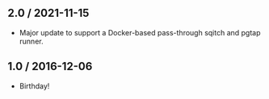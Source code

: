 ## 2.0 / 2021-11-15

- Major update to support a Docker-based pass-through sqitch and pgtap runner.

## 1.0 / 2016-12-06

- Birthday!
